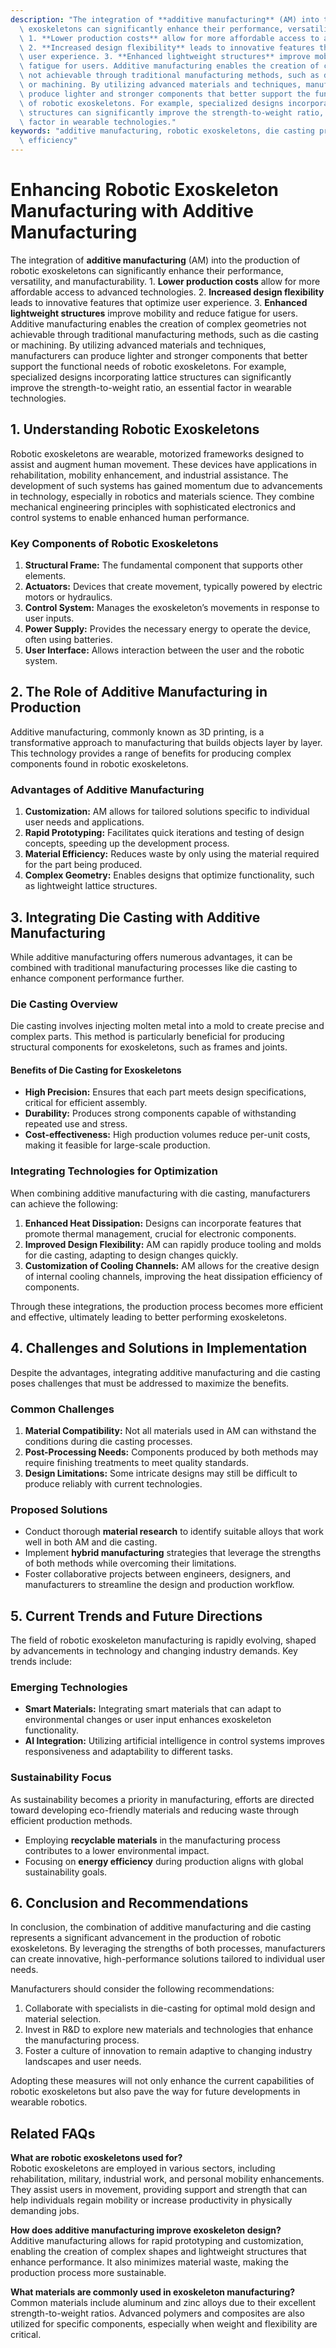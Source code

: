 ```yaml
---
description: "The integration of **additive manufacturing** (AM) into the production of robotic\
  \ exoskeletons can significantly enhance their performance, versatility, and manufacturability.\
  \ 1. **Lower production costs** allow for more affordable access to advanced technologies.\
  \ 2. **Increased design flexibility** leads to innovative features that optimize\
  \ user experience. 3. **Enhanced lightweight structures** improve mobility and reduce\
  \ fatigue for users. Additive manufacturing enables the creation of complex geometries\
  \ not achievable through traditional manufacturing methods, such as die casting\
  \ or machining. By utilizing advanced materials and techniques, manufacturers can\
  \ produce lighter and stronger components that better support the functional needs\
  \ of robotic exoskeletons. For example, specialized designs incorporating lattice\
  \ structures can significantly improve the strength-to-weight ratio, an essential\
  \ factor in wearable technologies."
keywords: "additive manufacturing, robotic exoskeletons, die casting process, heat dissipation\
  \ efficiency"
---
```

# Enhancing Robotic Exoskeleton Manufacturing with Additive Manufacturing

The integration of **additive manufacturing** (AM) into the production of robotic exoskeletons can significantly enhance their performance, versatility, and manufacturability. 1. **Lower production costs** allow for more affordable access to advanced technologies. 2. **Increased design flexibility** leads to innovative features that optimize user experience. 3. **Enhanced lightweight structures** improve mobility and reduce fatigue for users. Additive manufacturing enables the creation of complex geometries not achievable through traditional manufacturing methods, such as die casting or machining. By utilizing advanced materials and techniques, manufacturers can produce lighter and stronger components that better support the functional needs of robotic exoskeletons. For example, specialized designs incorporating lattice structures can significantly improve the strength-to-weight ratio, an essential factor in wearable technologies.

## **1. Understanding Robotic Exoskeletons**

Robotic exoskeletons are wearable, motorized frameworks designed to assist and augment human movement. These devices have applications in rehabilitation, mobility enhancement, and industrial assistance. The development of such systems has gained momentum due to advancements in technology, especially in robotics and materials science. They combine mechanical engineering principles with sophisticated electronics and control systems to enable enhanced human performance.

### **Key Components of Robotic Exoskeletons**

1. **Structural Frame:** The fundamental component that supports other elements.
2. **Actuators:** Devices that create movement, typically powered by electric motors or hydraulics.
3. **Control System:** Manages the exoskeleton’s movements in response to user inputs.
4. **Power Supply:** Provides the necessary energy to operate the device, often using batteries.
5. **User Interface:** Allows interaction between the user and the robotic system.

## **2. The Role of Additive Manufacturing in Production**

Additive manufacturing, commonly known as 3D printing, is a transformative approach to manufacturing that builds objects layer by layer. This technology provides a range of benefits for producing complex components found in robotic exoskeletons.

### **Advantages of Additive Manufacturing**

1. **Customization:** AM allows for tailored solutions specific to individual user needs and applications.
2. **Rapid Prototyping:** Facilitates quick iterations and testing of design concepts, speeding up the development process.
3. **Material Efficiency:** Reduces waste by only using the material required for the part being produced.
4. **Complex Geometry:** Enables designs that optimize functionality, such as lightweight lattice structures.

## **3. Integrating Die Casting with Additive Manufacturing**

While additive manufacturing offers numerous advantages, it can be combined with traditional manufacturing processes like die casting to enhance component performance further.

### **Die Casting Overview**

Die casting involves injecting molten metal into a mold to create precise and complex parts. This method is particularly beneficial for producing structural components for exoskeletons, such as frames and joints.

#### **Benefits of Die Casting for Exoskeletons**

- **High Precision:** Ensures that each part meets design specifications, critical for efficient assembly.
- **Durability:** Produces strong components capable of withstanding repeated use and stress.
- **Cost-effectiveness:** High production volumes reduce per-unit costs, making it feasible for large-scale production.

### **Integrating Technologies for Optimization**

When combining additive manufacturing with die casting, manufacturers can achieve the following:

1. **Enhanced Heat Dissipation:** Designs can incorporate features that promote thermal management, crucial for electronic components.
2. **Improved Design Flexibility:** AM can rapidly produce tooling and molds for die casting, adapting to design changes quickly.
3. **Customization of Cooling Channels:** AM allows for the creative design of internal cooling channels, improving the heat dissipation efficiency of components.

Through these integrations, the production process becomes more efficient and effective, ultimately leading to better performing exoskeletons.

## **4. Challenges and Solutions in Implementation**

Despite the advantages, integrating additive manufacturing and die casting poses challenges that must be addressed to maximize the benefits.

### **Common Challenges**

1. **Material Compatibility:** Not all materials used in AM can withstand the conditions during die casting processes.
2. **Post-Processing Needs:** Components produced by both methods may require finishing treatments to meet quality standards.
3. **Design Limitations:** Some intricate designs may still be difficult to produce reliably with current technologies.

### **Proposed Solutions**

- Conduct thorough **material research** to identify suitable alloys that work well in both AM and die casting.
- Implement **hybrid manufacturing** strategies that leverage the strengths of both methods while overcoming their limitations.
- Foster collaborative projects between engineers, designers, and manufacturers to streamline the design and production workflow.

## **5. Current Trends and Future Directions**

The field of robotic exoskeleton manufacturing is rapidly evolving, shaped by advancements in technology and changing industry demands. Key trends include:

### **Emerging Technologies**

- **Smart Materials:** Integrating smart materials that can adapt to environmental changes or user input enhances exoskeleton functionality.
- **AI Integration:** Utilizing artificial intelligence in control systems improves responsiveness and adaptability to different tasks.

### **Sustainability Focus**

As sustainability becomes a priority in manufacturing, efforts are directed toward developing eco-friendly materials and reducing waste through efficient production methods.

- Employing **recyclable materials** in the manufacturing process contributes to a lower environmental impact.
- Focusing on **energy efficiency** during production aligns with global sustainability goals.

## **6. Conclusion and Recommendations**

In conclusion, the combination of additive manufacturing and die casting represents a significant advancement in the production of robotic exoskeletons. By leveraging the strengths of both processes, manufacturers can create innovative, high-performance solutions tailored to individual user needs.

Manufacturers should consider the following recommendations:

1. Collaborate with specialists in die-casting for optimal mold design and material selection.
2. Invest in R&D to explore new materials and technologies that enhance the manufacturing process.
3. Foster a culture of innovation to remain adaptive to changing industry landscapes and user needs.

Adopting these measures will not only enhance the current capabilities of robotic exoskeletons but also pave the way for future developments in wearable robotics.

## Related FAQs

**What are robotic exoskeletons used for?**  
Robotic exoskeletons are employed in various sectors, including rehabilitation, military, industrial work, and personal mobility enhancements. They assist users in movement, providing support and strength that can help individuals regain mobility or increase productivity in physically demanding jobs.

**How does additive manufacturing improve exoskeleton design?**  
Additive manufacturing allows for rapid prototyping and customization, enabling the creation of complex shapes and lightweight structures that enhance performance. It also minimizes material waste, making the production process more sustainable.

**What materials are commonly used in exoskeleton manufacturing?**  
Common materials include aluminum and zinc alloys due to their excellent strength-to-weight ratios. Advanced polymers and composites are also utilized for specific components, especially when weight and flexibility are critical.
